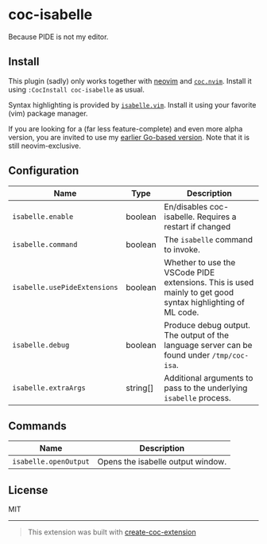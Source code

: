 # coc-isabelle

Because PIDE is not my editor.

## Install

This plugin (sadly) only works together with [neovim](https://neovim.io) and
[`coc.nvim`](https://github.com/neoclide/coc.nvim). Install it using
`:CocInstall coc-isabelle` as usual.

Syntax highlighting is provided by
[`isabelle.vim`](https://github.com/ThreeFx/isabelle.vim). Install it using your
favorite (vim) package manager.

If you are looking for a (far less feature-complete) and even more alpha
version, you are invited to use my [earlier Go-based
version](https://github.com/ThreeFx/isabelle-lsp). Note that it is still
neovim-exclusive.

## Configuration

|Name|Type|Description|
|----|----|-----------|
| `isabelle.enable` | boolean | En/disables coc-isabelle. Requires a restart if changed |
| `isabelle.command` | boolean | The `isabelle` command to invoke. |
| `isabelle.usePideExtensions` | boolean | Whether to use the VSCode PIDE extensions. This is used mainly to get good syntax highlighting of ML code. |
| `isabelle.debug` | boolean | Produce debug output. The output of the language server can be found under `/tmp/coc-isa`. |
| `isabelle.extraArgs` | string[] | Additional arguments to pass to the underlying `isabelle` process. |

## Commands

|Name|Description|
|----|-----------|
| `isabelle.openOutput` | Opens the isabelle output window. |


## License

MIT

---

> This extension was built with [create-coc-extension](https://github.com/fannheyward/create-coc-extension)
